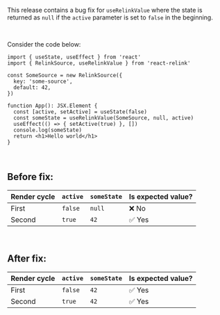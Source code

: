This release contains a bug fix for `useRelinkValue` where the state is returned as `null` if the `active` parameter is set to `false` in the beginning.

<br/>

Consider the code below:
```tsx
import { useState, useEffect } from 'react'
import { RelinkSource, useRelinkValue } from 'react-relink'

const SomeSource = new RelinkSource({
  key: 'some-source',
  default: 42,
})

function App(): JSX.Element {
  const [active, setActive] = useState(false)
  const someState = useRelinkValue(SomeSource, null, active)
  useEffect(() => { setActive(true) }, [])
  console.log(someState)
  return <h1>Hello world</h1>
}
```

<br/>

## Before fix:
| Render cycle | `active` | `someState` | Is expected value? |
| ------------ | -------- | ----------- | ------------------ |
| First        | `false`  | `null`      | ❌ No               |
| Second       | `true`   | `42`        | ✅ Yes              |

<br/>

## After fix:
| Render cycle | `active` | `someState` | Is expected value? |
| ------------ | -------- | ----------- | ------------------ |
| First        | `false`  | `42`        | ✅ Yes              |
| Second       | `true`   | `42`        | ✅ Yes              |
